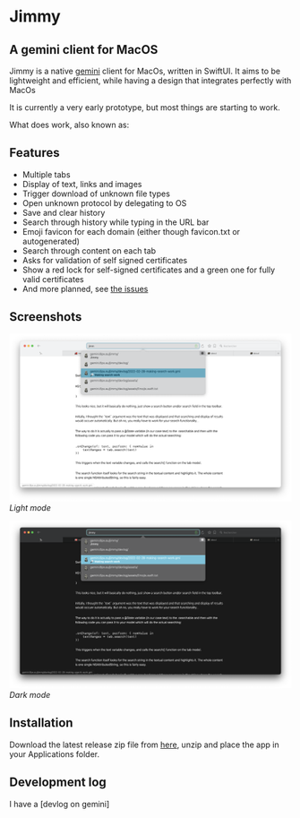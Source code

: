 #  Jimmy

## A gemini client for MacOS

Jimmy is a native [gemini](https://en.wikipedia.org/wiki/Gemini_(protocol)) client for MacOs, written in SwiftUI. It aims to be lightweight and efficient, while having a design that integrates perfectly with MacOs

It is currently a very early prototype, but most things are starting to work.

What does work, also known as:

## Features

- Multiple tabs
- Display of text, links and images
- Trigger download of unknown file types
- Open unknown protocol by delegating to OS
- Save and clear history
- Search through history while typing in the URL bar
- Emoji favicon for each domain (either though favicon.txt or autogenerated)
- Search through content on each tab
- Asks for validation of self signed certificates
- Show a red lock for self-signed certificates and a green one for fully valid certificates
- And more planned, see [the issues](https://github.com/jfoucher/Jimmy/issues)

## Screenshots


![Light mode](screenshots/lightmode.png)
*Light mode*


![Dark mode](screenshots/darkmode.png)
*Dark mode*

## Installation

Download the latest release zip file from [here](https://github.com/jfoucher/Jimmy/releases/latest), unzip and place the app in your Applications folder.

## Development log
I have a [devlog on gemini]
